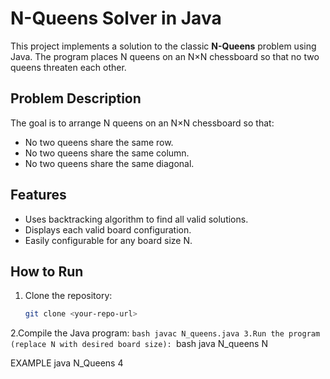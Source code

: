 # N-Queens Solver in Java

This project implements a solution to the classic **N-Queens** problem using Java. The program places N queens on an N×N chessboard so that no two queens threaten each other.

## Problem Description

The goal is to arrange N queens on an N×N chessboard so that:  
- No two queens share the same row.  
- No two queens share the same column.  
- No two queens share the same diagonal.

## Features

- Uses backtracking algorithm to find all valid solutions.  
- Displays each valid board configuration.  
- Easily configurable for any board size N.

## How to Run

1. Clone the repository:  
   ```bash
   git clone <your-repo-url>
2.Compile the Java program:
    ```bash
    javac N_queens.java
3.Run the program (replace N with desired board size):
     ```bash
    java N_queens N




EXAMPLE 
java N_Queens 4
